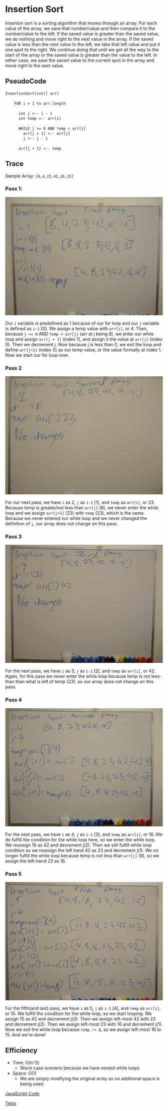 # Insertion Sort

Insertion sort is a sorting algorithm that moves through an array. For each value of the array, we save that number/value and then compare it to the number/value to the left. If the saved value is greater than the saved value, we do nothing and move right to the next value in the array. If the saved value is less than the next value to the left, we take that left value and put it one spot to the right. We continue doing that until we get all the way to the start of the array or the saved value is greater than the value to the left. In either case, we save the saved value to the current spot in the array and move right to the next value.

## PseudoCode

```
InsertionSort(int[] arr)
  
    FOR i = 1 to arr.length

      int j <-- i - 1
      int temp <-- arr[i]

      WHILE j >= 0 AND temp < arr[j]
        arr[j + 1] <-- arr[j]
        j <-- j - 1

      arr[j + 1] <-- temp
```

## Trace

Sample Array: `[8,4,23,42,16,15]`

### Pass 1:

![first-pass](../../assets/insertion-sort/first-pass.jpg)

Our `i` variable is predefined as 1 because of our for loop and our `j` variable is defined as `i-1` [0]. We assign a temp value with `arr[i]`, or 4. Then, because `j >= 0` AND `temp < arr[j]` (arr at j being 8), we enter our while loop and assign `arr[j + 1]` (index 1), and assign it the value at `arr[j]` (index 0). Then we decrement j. Now because j is less than 0, we exit the loop and define `arr[j+1]` (index 0) as our temp value, or the value formally at index 1. Now we start our for loop over.

### Pass 2

![second-pass](../../assets/insertion-sort/second-pass.jpg)

For our next pass, we have `i` as 2, `j` as `i-1` [1], and `temp` as `arr[i]`, or 23. Because temp is greater/not less than `arr[j]` (8), we never enter the while loop and we assign `arr[j+1]` (23) with `temp` (23), which is the same. Because we never entered our while loop and we never changed the definition of `j`, our array does not change on this pass.

### Pass 3

![third-pass](../../assets/insertion-sort/third-pass.jpg)

For the next pass, we have `i` as 3, `j` as `i-1` [2], and `temp` as `arr[i]`, or 42. Again, for this pass we never enter the while loop because temp is not less-than than what is left of temp (23), so our array does not change on this pass.

### Pass 4

![fourth-pass](../../assets/insertion-sort/fourth-pass.jpg)

For the next pass, we have `i` as 4, `j` as `i-1` [3], and `temp` as `arr[i]`, or 16. We do fulfill the condition for the while loop here, so we enter the while loop. We reassign 16 as 42 and decrement j(2). Then we still fulfill while loop condition so we reassign the left hand 42 as 23 and decrement j(1). We no longer fulfill the while loop because temp is not less than `arr[j]` (8), so we assign the left-hand 23 as 16.

### Pass 5

![fifth-pass](../../assets/insertion-sort/fifth-pass.jpg)

For the fifth(and last) pass, we have `i` as 5, `j` as `i-1` [4], and `temp` as `arr[i]`, or 15. We fulfill the condition for the while loop, so we start looping. We assign 15 as 42 and decrement j(3). Then we assign left-most 42 with 23 and decrement j(2). Then we assign left-most 23 with 16 and decrement j(1). Now we exit the while loop because `temp !< 8`, so we assign left-most 16 to 15. And we're done!

## Efficiency

- Time: O(n^2)
    - Worst case scenario because we have nested while loops
- Space: O(1)
    - We are simply modifying the original array so no additional space is being used.

[JavaScript Code](insertion-sort.js)

[Tests](../../../__tests__/test-insertion-sort.js)
